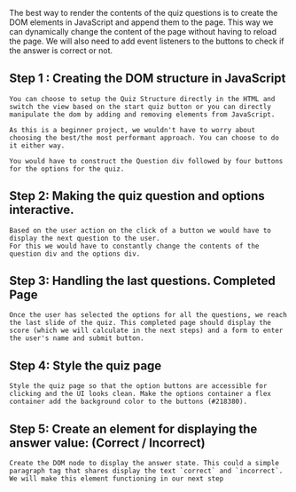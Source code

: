 The best way to render the contents of the quiz questions is to create the DOM elements in JavaScript and append them to the page. This way we can dynamically change the content of the page without having to reload the page. We will also need to add event listeners to the buttons to check if the answer is correct or not.

## Step 1 : Creating the DOM structure in JavaScript 
    You can choose to setup the Quiz Structure directly in the HTML and switch the view based on the start quiz button or you can directly manipulate the dom by adding and removing elements from JavaScript. 

    As this is a beginner project, we wouldn't have to worry about choosing the best/the most performant approach. You can choose to do it either way.

    You would have to construct the Question div followed by four buttons for the options for the quiz. 

## Step 2: Making the quiz question and options interactive. 

    Based on the user action on the click of a button we would have to display the next question to the user. 
    For this we would have to constantly change the contents of the question div and the options div. 

## Step 3: Handling the last questions. Completed Page 

    Once the user has selected the options for all the questions, we reach the last slide of the quiz. This completed page should display the score (which we will calculate in the next steps) and a form to enter the user's name and submit button. 

## Step 4: Style the quiz page 
    Style the quiz page so that the option buttons are accessible for clicking and the UI looks clean. Make the options container a flex container add the background color to the buttons (#218380). 

## Step 5: Create an element for displaying the answer value: (Correct / Incorrect) 

    Create the DOM node to display the answer state. This could a simple paragraph tag that shares display the text `correct` and `incorrect`. We will make this element functioning in our next step